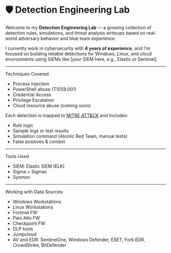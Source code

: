 # 🛡️ Detection Engineering Lab

Welcome to my **Detection Engineering Lab** — a growing collection of detection rules, simulations, and threat analysis writeups based on real-world adversary behavior and blue team experience.

 I currently work in cybersecurity with **4 years of experience**, and I'm focused on building reliable detections for Windows, Linux, and cloud environments using SIEMs like [your SIEM here, e.g., Elastic or Sentinel].

---
Techniques Covered

- Process Injection
- PowerShell abuse (T1059.001)
- Credential Access
- Privilege Escalation
- Cloud resource abuse (coming soon)

Each detection is mapped to [MITRE ATT&CK](https://attack.mitre.org/) and includes:
- Rule logic
- Sample logs or test results
- Simulation command (Atomic Red Team, manual tests)
- False positives & context
------
Tools Used

- SIEM: Elastic SIEM (ELK)
- Sigma + Sigmac
- Sysmon

----
Working with Data Sources:
- Windows Workstations
- Linux Workstations
- Fortinet FW
- Palo Alto FW
- Checkpoint FW
- DLP tools
- Jumpcloud
- AV and EDR: SentinelOne, Windows Defender, ESET, Forti EDR, CrowdStrike, BitDefender
